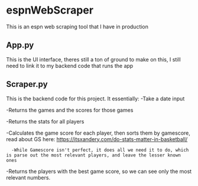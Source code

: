 # espnWebScraper
This is an espn web scraping tool that I have in production

## App.py
This is the UI interface, theres still a ton of ground to make on this, I still need to link it to my backend code that runs the app

## Scraper.py
This is the backend code for this project. It essentially:
  -Take a date input
  
  -Returns the games and the scores for those games
  
  -Returns the stats for all players
  
  -Calculates the game score for each player, then sorts them by gamescore, read about GS here: https://itsxandery.com/do-stats-matter-in-basketball/
  
      -While Gamescore isn't perfect, it does all we need it to do, which is parse out the most relevant players, and leave the lesser known ones 
      
  -Returns the players with the best game score, so we can see only the most relevant numbers. 

